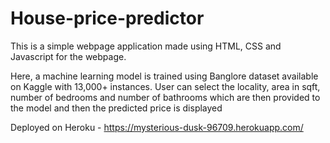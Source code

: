 # House-price-predictor
This is a simple webpage application made using HTML, CSS and Javascript for the webpage.

Here, a machine learning model is trained using Banglore dataset available on Kaggle with 13,000+ instances.
User can select the locality, area in sqft, number of bedrooms and number of bathrooms which are then provided to the model and then the predicted price is displayed

Deployed on Heroku - https://mysterious-dusk-96709.herokuapp.com/
